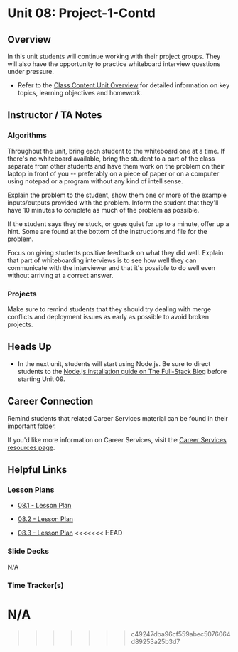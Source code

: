# Unit 08: Project-1-Contd

## Overview

In this unit students will continue working with their project groups. They will also have the opportunity to practice whiteboard interview questions under pressure.

  * Refer to the [Class Content Unit Overview](../../../01-Class-Content/08-Project-1-Contd/README.md) for detailed information on key topics, learning objectives and homework.

## Instructor / TA Notes

### Algorithms

Throughout the unit, bring each student to the whiteboard one at a time. If there's no whiteboard available, bring the student to a part of the class separate from other students and have them work on the problem on their laptop in front of you -- preferably on a piece of paper or on a computer using notepad or a program without any kind of intellisense.

Explain the problem to the student, show them one or more of the example inputs/outputs provided with the problem. Inform the student that they'll have 10 minutes to complete as much of the problem as possible.

If the student says they're stuck, or goes quiet for up to a minute, offer up a hint. Some are found at the bottom of the Instructions.md file for the problem.

Focus on giving students positive feedback on what they did well. Explain that part of whiteboarding interviews is to see how well they can communicate with the interviewer and that it's possible to do well even without arriving at a correct answer.

### Projects

Make sure to remind students that they should try dealing with merge conflicts and deployment issues as early as possible to avoid broken projects.

## Heads Up

* In the next unit, students will start using Node.js. Be sure to direct students to the [Node.js installation guide on The Full-Stack Blog](https://coding-boot-camp.github.io/full-stack/nodejs/how-to-install-nodejs) before starting Unit 09.

## Career Connection

Remind students that related Career Services material can be found in their [important folder](../../../01-Class-Content/08-Project-1-Contd/04-Important/CAREER-CONNECTION.md).

If you'd like more information on Career Services, visit the [Career Services resources page](http://bit.ly/CodingCS).

## Helpful Links

### Lesson Plans

  * [08.1 - Lesson Plan](01-Day/08.1-LESSON-PLAN.md)

  * [08.2 - Lesson Plan](02-Day/08.2-LESSON-PLAN.md)

  * [08.3 - Lesson Plan](03-Day/08.3-LESSON-PLAN.md)
<<<<<<< HEAD

### Slide Decks

N/A

### Time Tracker(s)

N/A
=======
>>>>>>> c49247dba96cf559abec5076064d89253a25b3d7
